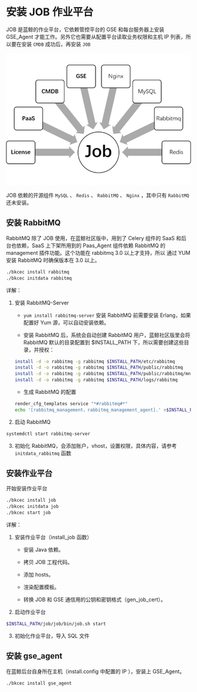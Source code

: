 # 安装 JOB 作业平台

JOB 是蓝鲸的作业平台，它依赖管控平台的 GSE 和每台服务器上安装 GSE_Agent 才能工作。另外它也需要从配置平台读取业务权限和主机 IP 列表，所以要在安装 `CMDB` 成功后，再安装 `JOB`

![JOB依赖简图](../../assets/job_depends.png)

JOB 依赖的开源组件 `MySQL` 、 `Redis` 、 `RabbitMQ` 、 `Nginx` ，其中只有 `RabbitMQ` 还未安装。

## 安装 RabbitMQ

RabbitMQ 除了 JOB 使用，在蓝鲸社区版中，用到了 Celery 组件的 SaaS 和后台也依赖，SaaS 上下架所用到的 Paas_Agent 组件依赖 RabbitMQ 的 management 插件功能。这个功能在 rabbitmq 3.0 以上才支持，所以 通过 YUM 安装 RabbitMQ 时确保版本在 3.0 以上。

```bash
./bkcec install rabbitmq
./bkcec initdata rabbitmq
```

详解：

1. 安装 RabbitMQ-Server
    - `yum install rabbitmq-server` 安装 RabbitMQ 前需要安装 Erlang，如果配置好 Yum 源，可以自动安装依赖。

    - 安装 RabbitMQ 后，系统会自动创建 RabbitMQ 用户，蓝鲸社区版里会将 RabbitMQ 默认的目录配置到 $INSTALL_PATH 下，所以需要创建这些目录，并授权：

    ```bash
    install -d -o rabbitmq -g rabbitmq $INSTALL_PATH/etc/rabbitmq
    install -d -o rabbitmq -g rabbitmq $INSTALL_PATH/public/rabbitmq
    install -d -o rabbitmq -g rabbitmq $INSTALL_PATH/public/rabbitmq/mnesia
    install -d -o rabbitmq -g rabbitmq $INSTALL_PATH/logs/rabbitmq
    ```

    - 生成 RabbitMQ 的配置

    ```bash
    render_cfg_templates service "*#rabbitmq#*"
    echo '[rabbitmq_management，rabbitmq_management_agent].' >$INSTALL_PATH/etc/rabbitmq/enabled_plugins
    ```

2. 启动 RabbitMQ

  ```bash
  systemdctl start rabbitmq-server
  ```

3. 初始化 RabbitMQ，会添加账户，vhost，设置权限，具体内容，请参考 `initdata_rabbitmq` 函数

## 安装作业平台

开始安装作业平台

```bash
./bkcec install job
./bkcec initdata job
./bkcec start job
```

详解：

1. 安装作业平台（install_job 函数）

    - 安装 Java 依赖。

    - 拷贝 JOB 工程代码。

    - 添加 hosts。

    - 渲染配置模板。

    - 转换 JOB 和 GSE 通信用的公钥和密钥格式（gen_job_cert）。

2. 启动作业平台

  ```bash
  $INSTALL_PATH/job/job/bin/job.sh start
  ```

3. 初始化作业平台，导入 SQL 文件

## 安装 gse_agent

在蓝鲸后台自身所在主机（install.config 中配置的 IP ），安装上 GSE_Agent。

```bash
./bkcec install gse_agent
```

